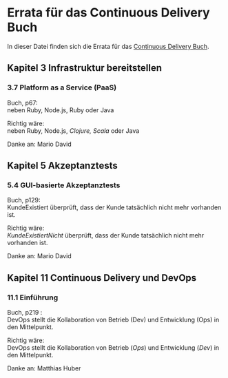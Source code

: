 Errata für das Continuous Delivery Buch
=========================

In dieser Datei finden sich die Errata für das [Continuous Delivery Buch](https://bit.ly/CD-Buch-Amzn).

Kapitel 3 Infrastruktur bereitstellen
------------------------------

### 3.7 Platform as a Service (PaaS)

Buch, p67:  
neben Ruby, Node.js, Ruby oder Java

Richtig wäre:  
neben Ruby, Node.js, *Clojure, Scala* oder Java

Danke an: Mario David

Kapitel 5 Akzeptanztests
---------------------

### 5.4 GUI-basierte Akzeptanztests

Buch, p129:  
KundeExistiert überprüft, dass der Kunde tatsächlich nicht mehr
vorhanden ist.

Richtig wäre:  
*KundeExistiertNicht* überprüft, dass der Kunde tatsächlich nicht mehr
vorhanden ist.

Danke an: Mario David

Kapitel 11 Continuous Delivery und DevOps
-------------------------------------

### 11.1 Einführung

Buch, p219 :  
DevOps stellt die Kollaboration von Betrieb (Dev) und Entwicklung (Ops) in den Mittelpunkt.

Richtig wäre:  
DevOps stellt die Kollaboration von Betrieb (*Ops*) und Entwicklung (*Dev*) in den Mittelpunkt.

Danke an: Matthias Huber

